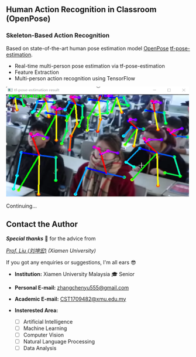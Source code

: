 
## Human Action Recognition in Classroom (OpenPose)
### Skeleton-Based Action Recognition
Based on state-of-the-art human pose estimation model [OpenPose](https://github.com/CMU-Perceptual-Computing-Lab/openpose) [tf-pose-estimation](https://github.com/ildoonet/tf-pose-estimation).
* Real-time multi-person pose estimation via tf-pose-estimation
* Feature Extraction
* Multi-person action recognition using TensorFlow

<img src="https://github.com/FredZCY/Classroom-Human-Action-Recognition/blob/main/testing%20image.png" width="500" height="300"/>

Continuing...

## Contact the Author  

***Special thanks*** :pray: for the advice from  

*[Prof. Liu (刘坤宏)](https://cdmc.xmu.edu.cn/info/1010/1055.htm) (Xiamen University)*  


If you got any enquiries or suggestions, I'm all ears :sunglasses:  

- **Institution:**  Xiamen University Malaysia  :mortar_board: Senior  
- **Personal E-mail:** zhangchenyu555@gmail.com   
- **Academic E-mail:** CST1709482@xmu.edu.my  
- **Insterested Area:**

  - [ ] Artificial Intelligence  
  - [ ] Machine Learning  
  - [ ] Computer Vision  
  - [ ] Natural Language Processing  
  - [ ] Data Analysis
